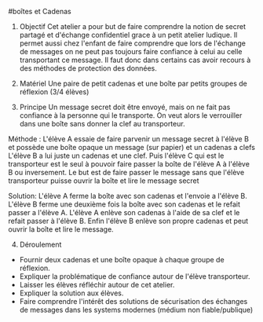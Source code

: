 #boîtes et Cadenas

1. Objectif 
Cet atelier a pour but de faire comprendre la notion de secret partagé et d'échange confidentiel grace à un petit atelier ludique.
Il permet aussi chez l'enfant de faire comprendre que lors de l'échange de messages on ne peut pas toujours faire confiance à celui au celle transportant ce message. Il faut donc dans certains cas avoir recours à des méthodes de protection des données.

2. Matériel 
Une paire de petit cadenas et une boîte par petits groupes de réflexion (3/4 élèves)

3. Principe 
Un message secret doit être envoyé, mais on ne fait pas confiance à la personne qui le transporte. On veut alors le verrouiller dans une boîte sans donner la clef au transporteur.

Méthode : 
L'élève A essaie de faire parvenir un message secret à l'élève B et possède une boîte opaque un message (sur papier) et un cadenas a clefs L'élève B a lui juste un cadenas et une clef.
Puis l'élève C qui est le transporteur est le seul à pouvoir faire passer la boîte de l'élève A à l'élève B ou inversement. Le but est de faire passer le message sans que l'élève transporteur puisse ouvrir la boîte et lire le message secret

Solution:
L'élève A ferme la boîte avec son cadenas et l'envoie a l'élève B. L'élève B ferme une deuxième fois la boîte avec son cadenas et le refait passer a l'élève A. 
L'élève A enlève son cadenas à l'aide de sa clef et le refait passer à l'élève B. Enfin l'élève B enlève son propre cadenas et peut ouvrir la boîte et lire le message.

4. Déroulement 

- Fournir deux cadenas et une boîte opaque à chaque groupe de réflexion.
- Expliquer la problématique de confiance autour de l'élève transporteur.
- Laisser les élèves réfléchir autour de cet atelier.
- Expliquer la solution aux élèves.
- Faire comprendre l'intérêt des solutions de sécurisation des échanges de messages dans les systems modernes (médium non fiable/publique)